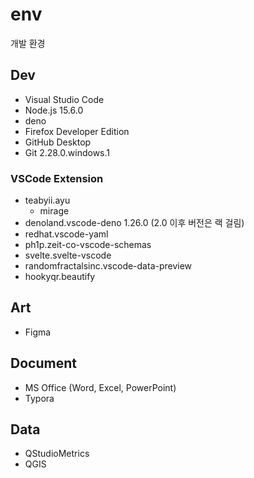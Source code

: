 # env
개발 환경

## Dev
- Visual Studio Code
- Node.js 15.6.0
- deno
- Firefox Developer Edition
- GitHub Desktop
- Git 2.28.0.windows.1

### VSCode Extension
- teabyii.ayu
  - mirage
- denoland.vscode-deno 1.26.0 (2.0 이후 버전은 랙 걸림)
- redhat.vscode-yaml
- ph1p.zeit-co-vscode-schemas
- svelte.svelte-vscode
- randomfractalsinc.vscode-data-preview
- hookyqr.beautify

## Art
- Figma

## Document
- MS Office (Word, Excel, PowerPoint)
- Typora

## Data
- QStudioMetrics 
- QGIS
